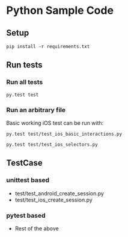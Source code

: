 # Python Sample Code
## Setup

```
pip install -r requirements.txt
```

## Run tests
### Run all tests

```
py.test test
```

### Run an arbitrary file

Basic working iOS test can be run with:
```
py.test test/test_ios_basic_interactions.py
```

```
py.test test/test_ios_selectors.py
```

## TestCase
### unittest based
- test/test_android_create_session.py
- test/test_ios_create_session.py

### pytest based
- Rest of the above
